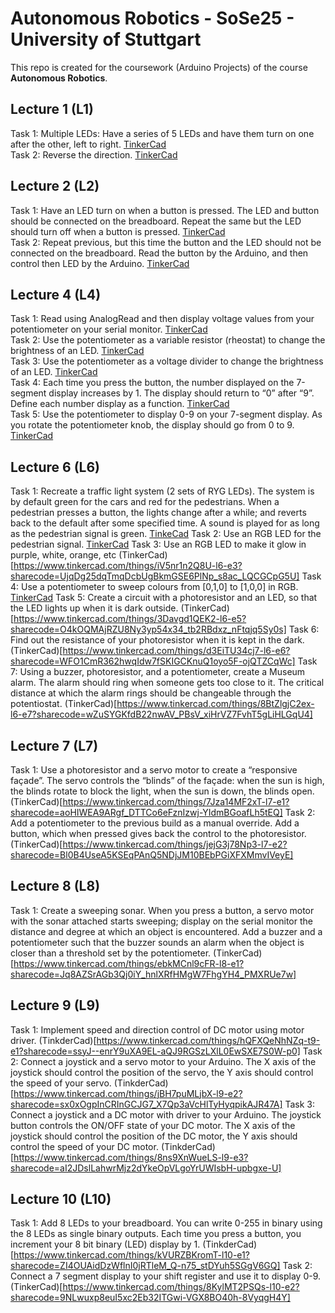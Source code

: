 # Autonomous Robotics - SoSe25 - University of Stuttgart

This repo is created for the coursework (Arduino Projects) of the course **Autonomous Robotics**.

## Lecture 1 (L1)

Task 1: Multiple LEDs: Have a series of 5 LEDs and have them turn on one after the other, left to right. [TinkerCad](https://www.tinkercad.com/things/hJ8QkMwGQ4i-l1-e1?sharecode=ZooWZIA-ulrS_A3c_1gAO2oXOQa8n0Dvl2nE6Hozyzo)<br/>
Task 2: Reverse the direction. [TinkerCad](https://www.tinkercad.com/things/bI464ocoWES-l1-e2?sharecode=e6RfK87S02WrCVi7zC1SgisBqahaVf68Xb9hgtgvAb8)<br/>

## Lecture 2 (L2)

Task 1: Have an LED turn on when a button is pressed. The LED and button should be connected on the breadboard. Repeat the same but the LED should turn  off when a button is pressed. [TinkerCad](https://www.tinkercad.com/things/ajPgSZU56MF-l2-e1?sharecode=RgMfGx5hiCPHcDj_zhd_OJZI9Fr0bAxvV4WpuuqnhP8)<br/>
Task 2: Repeat previous, but this time the button and the LED should not be connected on the breadboard. Read the button by the Arduino, and then control then LED by the Arduino. [TinkerCad](https://www.tinkercad.com/things/hnib7FmlpS2-l2-e2?sharecode=dn9LQhNcbJ1YYELoTBB9S8Bn8FbzMgPpwA7o9qlBOrA) <br/>

## Lecture 4 (L4)

Task 1: Read using AnalogRead and then display voltage values from your potentiometer on your serial monitor. [TinkerCad](https://www.tinkercad.com/things/5EOeyrrYFJD-l4-e1?sharecode=M3vBqhe5XnSQc5XdXnw9cGKBE4mlKYNn0_nb2eTpyUk)<br/> 
Task 2: Use the potentiometer as a variable resistor (rheostat) to change the brightness of an LED. [TinkerCad](https://www.tinkercad.com/things/1sTSvuVBoZm-l4-e2?sharecode=6T3plzTSAMWlc1Ht7YTPOyNe6qsd61gbp3f1tH9MoPM)<br/>
Task 3: Use the potentiometer as a voltage divider to change the brightness of an LED. [TinkerCad](https://www.tinkercad.com/things/icCvKBsOocl-l4-e3?sharecode=Ubf5kkhAJhFSgs-qaqCn_yuvXQFYSnWXBejOOC1Yn9s)<br/>
Task 4: Each time you press the button, the number displayed on the 7-segment display increases by 1. The display should return to “0” after “9”. Define each number display as a function. [TinkerCad](https://www.tinkercad.com/things/4PAccsg1uu6-l4-e4?sharecode=CapoOvxodorFzS1dZZ2VJQrauTSGstR067wIkgCp8P8)<br/>
Task 5: Use the potentiometer to display 0-9 on your 7-segment display. As you rotate the potentiometer knob, the display should go from 0 to 9. [TinkerCad](https://www.tinkercad.com/things/5gGIqWsQ5SX-l4-e5?sharecode=XMnYzKcSOReT-5qyNVVjyb1sCQxHd0QnshevsfN3N9g)<br/>

## Lecture 6 (L6)
Task 1: Recreate a traffic light system (2 sets of RYG LEDs). The system is by default green for the cars and red for the pedestrians. When a pedestrian presses a button, the lights change after a while; and reverts back to the default after some specified time. A sound is played for as long as the pedestrian signal is green. [TinkeCad](https://www.tinkercad.com/things/fQc7a6GmkT8-l6-e1?sharecode=LEyYZ-lkkpnBymJxyu3Z0cpqBbyCgg6UwcRkW5zzqrk)
Task 2: Use an RGB LED for the pedestrian signal. [TinkerCad](https://www.tinkercad.com/things/kXappy6Xs52-l6-e2?sharecode=kGg1CQsxhN0q7CDnr1d_ZvqJnVmJ-r5hL_6yeRPlioQ)
Task 3: Use an RGB LED to make it glow in purple, white, orange, etc (TinkerCad)[https://www.tinkercad.com/things/iV5nr1n2Q8U-l6-e3?sharecode=UjqDg25dqTmqDcbUgBkmGSE6PlNp_s8ac_LQCGCpG5U]
Task 4: Use a potentiometer to sweep colours from [0,1,0] to [1,0,0] in RGB. [TinkerCad](https://www.tinkercad.com/things/26zWguSU4IT-l6-e4?sharecode=jyP4HkH_PsF_LFhRsHZ4Y5RcpWNczzD5UyQbnj2g9uo)
Task 5: Create a circuit with a photoresistor and an LED, so that the LED lights up when it is dark outside. (TinkerCad)[https://www.tinkercad.com/things/3Davgd1QEK2-l6-e5?sharecode=O4kOQMAjRZU8Ny3yp54x34_tb2RBdxz_nFtqjq5Sy0s]
Task 6: Find out the resistance of your photoresistor when it is kept in the dark. (TinkerCad)[https://www.tinkercad.com/things/d3EiTU34cj7-l6-e6?sharecode=WFO1CmR362hwqIdw7fSKIGCKnuQ1oyo5F-ojQTZCqWc]
Task 7: Using a buzzer, photoresistor, and a potentiometer, create a Museum alarm. The alarm should ring when someone gets too close to it. The critical distance at which the alarm rings should be changeable through the potentiostat. (TinkerCad)[https://www.tinkercad.com/things/8BtZlgjC2ex-l6-e7?sharecode=wZuSYGKfdB22nwAV_PBsV_xiHrVZ7FvhT5gLiHLGqU4]

## Lecture 7 (L7)
Task 1: Use a photoresistor and a servo motor to create a “responsive façade”. The servo controls the “blinds” of the façade: when the sun is high, the blinds rotate to block the light, when the sun is down, the blinds open. (TinkerCad)[https://www.tinkercad.com/things/7Jza14MF2xT-l7-e1?sharecode=aoHIWEA9ARgf_DTTCo6eFznIzwj-YIdmBGoafLh5tEQ]
Task 2: Add a potentiometer to the previous build as a manual override. Add a button, which when pressed gives back the control to the photoresistor. (TinkerCad)[https://www.tinkercad.com/things/jejG3j78Np3-l7-e2?sharecode=Bl0B4UseA5KSEqPAnQ5NDjJM10BEbPGiXFXMmvIVeyE]

## Lecture 8 (L8)
Task 1: Create a sweeping sonar. When you press a button, a servo motor with the sonar attached starts sweeping; display on the serial monitor the distance and degree at which an object is encountered. Add a buzzer and a potentiometer such that the buzzer sounds an alarm when the object is closer than a threshold set by the potentiometer. (TinkerCad)[https://www.tinkercad.com/things/ebkMCnl9cFR-l8-e1?sharecode=Jq8AZSrAGb3Qj0iY_hnlXRfHMgW7FhgYH4_PMXRUe7w]

## Lecture 9 (L9)
Task 1: Implement speed and direction control of DC motor using motor driver. (TinkderCad)[https://www.tinkercad.com/things/hQFXQeNhNZq-t9-e1?sharecode=ssyJ--enrY9uXA9EL-aQJ9RGSzLXlL0EwSXE7S0W-p0]
Task 2: Connect a joystick and a servo motor to your Arduino. The X axis of the joystick should control the position of the servo, the Y axis should control the speed of your servo. (TinkderCad)[https://www.tinkercad.com/things/jBH7puMLjbX-l9-e2?sharecode=sx0xOgpInCRInGCJG7_X7Qp3aVcHlTyHyqpikAJR47A]
Task 3: Connect a joystick and a DC motor with driver to your Arduino. The joystick button controls the ON/OFF state of your DC motor. The X axis of the joystick should control the position of the DC motor, the Y axis should control the speed of your DC motor. (TinkderCad)[https://www.tinkercad.com/things/8ns9XnWueLS-l9-e3?sharecode=aI2JDslLahwrMjz2dYkeOpVLgoYrUWIsbH-upbgxe-U]  

## Lecture 10 (L10)
Task 1: Add 8 LEDs to your breadboard. You can write 0-255 in binary using the 8 LEDs as single binary outputs. Each time you press a button, you increment your 8 bit binary (LED) display by 1. (TinkderCad)[https://www.tinkercad.com/things/kVURZBKromT-l10-e1?sharecode=ZI4OUAidDzWflnI0jRTleM_Q-n75_stDYuh5SGgV6GQ]
Task 2: Connect a 7 segment display to your shift register and use it to display 0-9.  (TinkerCad)[https://www.tinkercad.com/things/8KylMT2PSQs-l10-e2?sharecode=9NLwuxp8euI5xc2Eb32ITGwi-VGX8BO40h-8VyqgH4Y]
